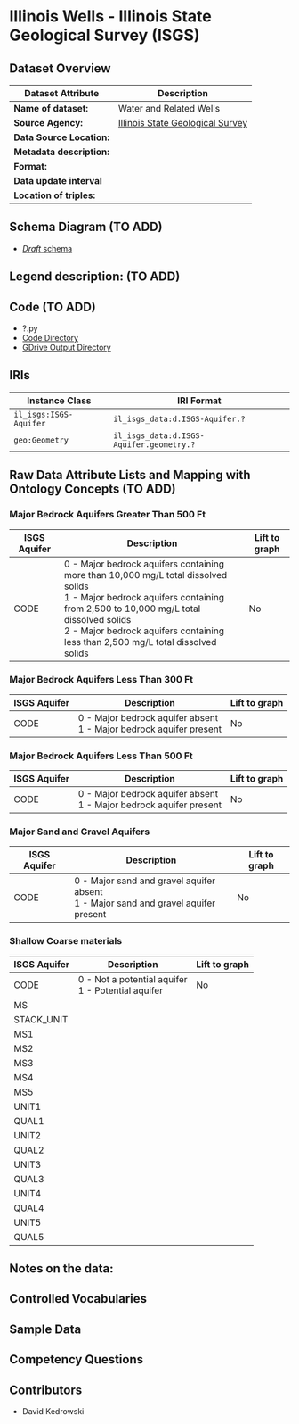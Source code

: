 # Illinois Wells - Illinois State Geological Survey (ISGS)

## Dataset Overview
| Dataset Attribute | Description |
| --- | --- |
| **Name of dataset:** | Water and Related Wells |
| **Source Agency:** | [Illinois State Geological Survey](https://isgs.illinois.edu/) |
| **Data Source Location:** |  |
| **Metadata description:** |  |
| **Format:** |  |
| **Data update interval** |  |
| **Location of triples:** |  |

## Schema Diagram (TO ADD)
- [*Draft* schema]()

**Legend description:** (TO ADD)
- 

## Code (TO ADD)
- ?.py
- [Code Directory]()
- [GDrive Output Directory]()

## IRIs
| Instance Class | IRI Format |
| --- | --- |
| `il_isgs:ISGS-Aquifer` | `il_isgs_data:d.ISGS-Aquifer.?` |
| `geo:Geometry` | `il_isgs_data:d.ISGS-Aquifer.geometry.?` |

## Raw Data Attribute Lists and Mapping with Ontology Concepts (TO ADD)
### Major Bedrock Aquifers Greater Than 500 Ft
| ISGS Aquifer | Description | Lift to graph |
| --- | --- | --- |
| CODE | 0 - Major bedrock aquifers containing more than 10,000 mg/L total dissolved solids <br/> 1 - Major bedrock aquifers containing from 2,500 to 10,000 mg/L total dissolved solids <br/> 2 - Major bedrock aquifers containing less than 2,500 mg/L total dissolved solids | No |

### Major Bedrock Aquifers Less Than 300 Ft
| ISGS Aquifer | Description | Lift to graph |
| --- | --- | --- |
| CODE | 0 - Major bedrock aquifer absent <br/> 1 - Major bedrock aquifer present | No |

### Major Bedrock Aquifers Less Than 500 Ft
| ISGS Aquifer | Description | Lift to graph |
| --- | --- | --- |
| CODE | 0 - Major bedrock aquifer absent <br/> 1 - Major bedrock aquifer present | No |

### Major Sand and Gravel Aquifers
| ISGS Aquifer | Description | Lift to graph |
| --- | --- | --- |
| CODE | 0 - Major sand and gravel aquifer absent <br/> 1 - Major sand and gravel aquifer present | No |

### Shallow Coarse materials
| ISGS Aquifer | Description | Lift to graph |
| --- | --- | --- |
| CODE | 0 - Not a potential aquifer <br/> 1 - Potential aquifer | No |
| MS |  |  |
| STACK_UNIT |  |  |
| MS1 |  |  |
| MS2 |  |  |
| MS3 |  |  |
| MS4 |  |  |
| MS5 |  |  |
| UNIT1 |  |  |
| QUAL1 |  |  |
| UNIT2 |  |  |
| QUAL2 |  |  |
| UNIT3 |  |  |
| QUAL3 |  |  |
| UNIT4 |  |  |
| QUAL4 |  |  |
| UNIT5 |  |  |
| QUAL5 |  |  |

**Notes on the data:**
- 

## Controlled Vocabularies

## Sample Data

## Competency Questions 

## Contributors
- David Kedrowski
